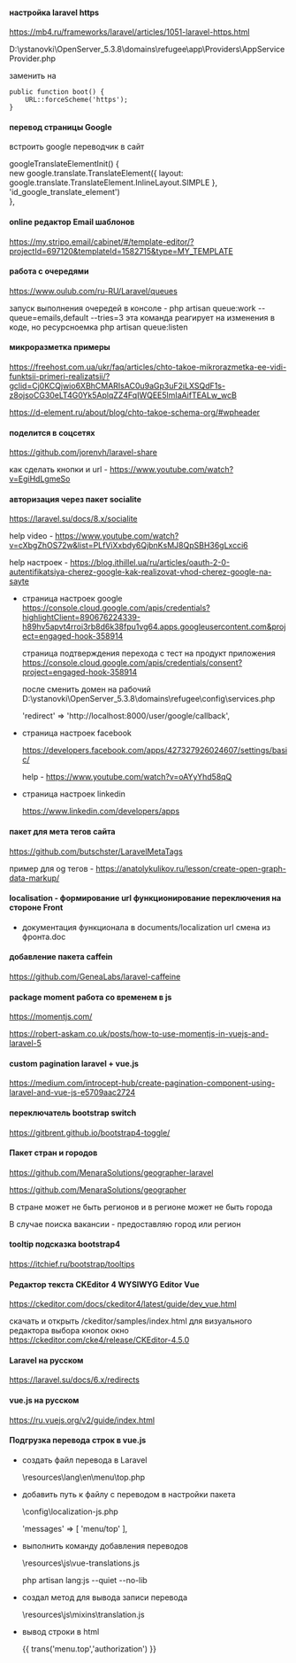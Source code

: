 #### настройка laravel https

https://mb4.ru/frameworks/laravel/articles/1051-laravel-https.html

D:\ystanovki\OpenServer_5.3.8\domains\refugee\app\Providers\AppServiceProvider.php

заменить на 

    public function boot() {
        URL::forceScheme('https');
    }
    
#### перевод страницы Google

встроить google переводчик в сайт
<script type="text/javascript" src="//translate.google.com/translate_a/element.js?cb=googleTranslateElementInit"></script>

googleTranslateElementInit() {      
    new google.translate.TranslateElement({ layout: google.translate.TranslateElement.InlineLayout.SIMPLE }, 'id_google_translate_element')        
},

#### online редактор Email шаблонов

https://my.stripo.email/cabinet/#/template-editor/?projectId=697120&templateId=1582715&type=MY_TEMPLATE

#### работа с очередями

https://www.oulub.com/ru-RU/Laravel/queues

запуск выполнения очередей в консоле - 
php artisan queue:work --queue=emails,default --tries=3
эта команда реагирует на изменения в коде, но ресурсноемка
php artisan queue:listen


#### микроразметка примеры
https://freehost.com.ua/ukr/faq/articles/chto-takoe-mikrorazmetka-ee-vidi-funktsii-primeri-realizatsii/?gclid=Cj0KCQjwio6XBhCMARIsAC0u9aGp3uF2iLXSQdF1s-z8ojsoCG30eLT4G0Yk5AplqZZ4FqIWQEE5lmIaAifTEALw_wcB

https://d-element.ru/about/blog/chto-takoe-schema-org/#wpheader

#### поделится в соцсетях

https://github.com/jorenvh/laravel-share

как сделать кнопки и url - https://www.youtube.com/watch?v=EgiHdLgmeSo

#### авторизация через пакет socialite

https://laravel.su/docs/8.x/socialite

help video - https://www.youtube.com/watch?v=cXbgZhOS72w&list=PLfViXxbdy6QjbnKsMJ8QpSBH36gLxcci6

help настроек - https://blog.ithillel.ua/ru/articles/oauth-2-0-autentifikatsiya-cherez-google-kak-realizovat-vhod-cherez-google-na-sayte

 * страница настроек google 
https://console.cloud.google.com/apis/credentials?highlightClient=890676224339-h89hv5apvt4rroi3rb8d6k38fpu1vg64.apps.googleusercontent.com&project=engaged-hook-358914

   страница подтверждения перехода с тест на продукт приложения 
https://console.cloud.google.com/apis/credentials/consent?project=engaged-hook-358914

   после сменить домен на рабочий D:\ystanovki\OpenServer_5.3.8\domains\refugee\config\services.php

   'redirect' => 'http://localhost:8000/user/google/callback',

 * страница настроек facebook

   https://developers.facebook.com/apps/427327926024607/settings/basic/

   help - https://www.youtube.com/watch?v=oAYyYhd58qQ

 * страница настроек linkedin

   https://www.linkedin.com/developers/apps

#### пакет для мета тегов сайта
https://github.com/butschster/LaravelMetaTags

пример для og тегов - https://anatolykulikov.ru/lesson/create-open-graph-data-markup/

#### localisation - формирование url функционирование переключения на стороне Front

 * документация функционала в documents/localization url смена из фронта.doc

#### добавление пакета caffein

https://github.com/GeneaLabs/laravel-caffeine

#### package moment работа со временем в js
https://momentjs.com/

https://robert-askam.co.uk/posts/how-to-use-momentjs-in-vuejs-and-laravel-5


#### custom pagination laravel + vue.js
https://medium.com/introcept-hub/create-pagination-component-using-laravel-and-vue-js-e5709aac2724

#### переключатель bootstrap switch
https://gitbrent.github.io/bootstrap4-toggle/


#### Пакет стран и городов
https://github.com/MenaraSolutions/geographer-laravel

https://github.com/MenaraSolutions/geographer

В стране может не быть регионов и в регионе может не быть города

В случае поиска вакансии - предоставляю город или регион



#### tooltip подсказка bootstrap4
https://itchief.ru/bootstrap/tooltips

#### Редактор текста CKEditor 4 WYSIWYG Editor Vue
https://ckeditor.com/docs/ckeditor4/latest/guide/dev_vue.html

скачать и открыть /ckeditor/samples/index.html для визуального редактора выбора кнопок окно
https://ckeditor.com/cke4/release/CKEditor-4.5.0

#### Laravel на русском
https://laravel.su/docs/6.x/redirects

#### vue.js на русском
https://ru.vuejs.org/v2/guide/index.html
#### Подгрузка перевода строк в vue.js
 * создать файл перевода в Laravel

    \resources\lang\en\menu\top.php

 * добавить путь к файлу с переводом в настройки пакета

    \config\localization-js.php

    'messages' => [ 'menu/top' ],

 * выполнить команду добавления переводов

    \resources\js\vue-translations.js

    php artisan lang:js --quiet --no-lib

 * создал метод для вывода записи перевода

    \resources\js\mixins\translation.js

 * вывод строки в html
 
    {{ trans('menu.top','authorization') }}


